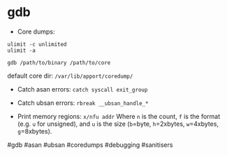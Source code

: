 # gdb

- Core dumps:
```
ulimit -c unlimited
ulimit -a

gdb /path/to/binary /path/to/core
```

default core dir: `/var/lib/apport/coredump/`

- Catch asan errors:
`catch syscall exit_group`

- Catch ubsan errors:
`rbreak __ubsan_handle_*`

- Print memory regions:
`x/nfu addr`
Where `n` is the count, `f` is the format (e.g. `u` for unsigned), and `u` is the size (`b`=byte, `h`=2xbytes, `w`=4xbytes, `g`=8xbytes).

#gdb #asan #ubsan #coredumps #debugging #sanitisers

